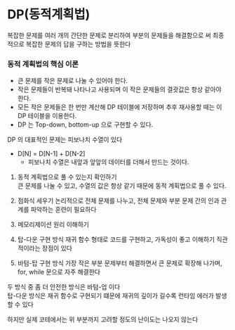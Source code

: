 # DP(동적계획법)
복잡한 문제를 여러 개의 간단한 문제로 분리하여 부분의 문제들을 해결함으로 써 최종적으로 복잡한 문제의 답을 구하는 방법을 뜻한다

### 동적 계획법의 핵심 이론
- 큰 문제를 작은 문제로 나눌 수 있어야 한다.
- 작은 문제들이 반복돼 나타나고 사용되며 이 작은 문제들의 결괏값은 항상 같아야 한다.
- 모든 작은 문제들은 한 번만 계산해 DP 테이블에 저장하며 추후 재사용할 때는 이 DP 테이블을 이용한다.
- DP 는 Top-down, bottom-up 으로 구현할 수 있다.

DP 의 대표적인 문제는 피보나치 수열이 있다 <br>
- D[N] = D[N-1] + D[N-2]
    - 피보나치 수열은 내앞과 앞앞의 데이터를 더해서 만드는 것이다.

1. 동적 계획법으로 풀 수 있는지 확인하기 <br>
   큰 문제를 나눌 수 있고, 수열의 값은 항상 같기 때문에 동적 계획법으로 풀 수 있다.

2. 점화식 세우기
   논리적으로 전체 문제를 나누고, 전체 문제와 부분 문제 간의 인과 관계를 파악하는 훈련이 필요하다 <br>

3. 메모리제이션 원리 이해하기
4. 탑-다운 구현 방식
   재귀 함수 형태로 코드를 구현하고, 가독성이 좋고 이해하기 직관적이라는 장점이 있다
5. 바텀-탑 구현 방식
   가장 작은 부분 문제부터 해결하면서 큰 문제로 확장해 나가며, for, while 문으로 자주 해결한다 <br>

두 방식 중 좀 더 안전한 방식은 바텀-업 이다 <br>
탑-다운 방식은 재귀 함수로 구현되기 떄문에 재귀의 깊이가 길수록 런타임 에러가 발생할 수 있다 <br>

하지만 실제 코테에서는 위 부분까지 고려할 정도의 난이도는 나오지 않는다 <br> 
